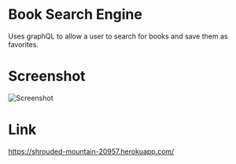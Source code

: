 # Book Search Engine

Uses graphQL to allow a user to search for books and save them as favorites.

# Screenshot

![Screenshot](]./images/Demo.png)

# Link

https://shrouded-mountain-20957.herokuapp.com/

